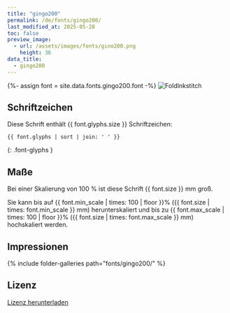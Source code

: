 ```yaml
---
title: "gingo200"
permalink: /de/fonts/gingo200/
last_modified_at: 2025-05-28
toc: false
preview_image:
  - url: /assets/images/fonts/gino200.png
    height: 36
data_title:
  - gingo200
---
```

{%- assign font = site.data.fonts.gingo200.font -%}
![FoldInkstitch](/assets/images/fonts/gigo200.png)

## Schriftzeichen

Diese Schrift enthält  {{ font.glyphs.size }} Schriftzeichen:

```
{{ font.glyphs | sort | join: ' ' }}
```
{: .font-glyphs }

## Maße

Bei einer Skalierung von 100 % ist diese Schrift {{ font.size }} mm groß.

Sie kann bis auf {{ font.min_scale | times: 100 | floor }}% ({{ font.size | times: font.min_scale }} mm) herunterskaliert und bis zu {{ font.max_scale | times: 100 | floor }}% ({{ font.size | times: font.max_scale }} mm) hochskaliert  werden.

## Impressionen

{% include folder-galleries path="fonts/gingo200/" %}

## Lizenz

[Lizenz herunterladen](https://github.com/inkstitch/inkstitch/tree/main/fonts/gingo200/license)
